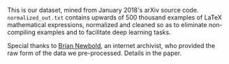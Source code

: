 This is our dataset, mined from January 2018's arXiv source code.
`normalized_out.txt` contains upwards of 500 thousand examples of LaTeX mathematical
expressions, normalized and cleaned so as to eliminate non-compiling examples and to
facilitate deep learning tasks.

Special thanks to [Brian Newbold](http://bnewbold.net/), an internet archivist, who provided
the raw form of the data we pre-processed. Details in the paper.
